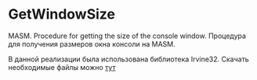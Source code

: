 # GetWindowSize
MASM. Procedure for getting the size of the console window. Процедура для получения размеров окна консоли на MASM.

В данной реализации была использована библиотека Irvine32.
Скачать необходимые файлы можно [тут](http://mati.su/assembler/)
